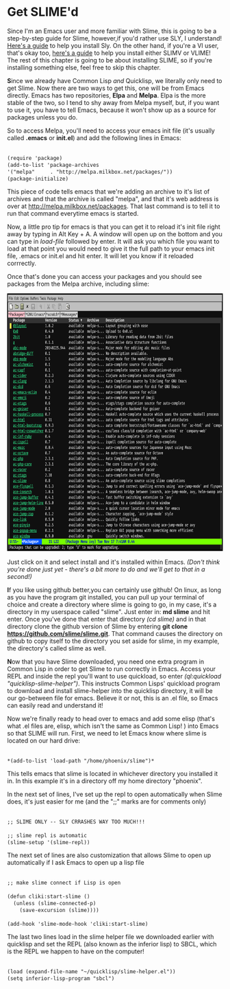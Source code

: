 # Get **SLIME**'d

Since I'm an Emacs user and more familiar with Slime, this is going to be a step-by-step guide for Slime, however,if you'd rather use SLY,
I understand! [Here's a guide](https://joaotavora.github.io/sly/#Platforms) to help you install Sly.  On the other hand, if you're a VI user,
that's okay too, [here's a guide](https://susam.in/blog/lisp-in-vim-with-slimv-or-vlime/#get-started) to help you install either SLIMV or 
VLIME! The rest of this chapter is going to be about installing SLIME, so if you're installing something else, feel free to skip this
chapter.

**S**ince we already have Common Lisp *and* Quicklisp, we literally only need to get Slime. Now there are two ways to get this, one will
be from Emacs directly. Emacs has two repositories, **Elpa** and **Melpa**. Elpa is the more stable of the two, so I tend to shy away from 
Melpa myself, but, if you want to use it, you have to tell Emacs, because it won't show up as a source for packages unless you do. 

So to access Melpa, you'll need to access your emacs init file (it's usually called **.emacs** or **init.el**) and add the following lines in Emacs:

```

(require 'package)
(add-to-list 'package-archives
'("melpa"     . "http://melpa.milkbox.net/packages/"))
(package-initialize)

```
This piece of code tells emacs that we're adding an archive to it's list of archives and that the archive is called "melpa", and that it's 
web address is over at http://melpa.milkbox.net/packages. That last command is to tell it to run that command everytime emacs is started.


Now, a little pro tip for emacs is that you can get it to reload it's init file right away by typing in Alt Key + A. A window will open up on the bottom and you
can type in *load-file* followed by enter. It will ask you which file you want to load at that point you would need to give it the full path to your emacs
init file, .emacs or init.el and hit enter. It will let you know if it reloaded corrrectly.

Once that's done you can access your packages and you should see packages from the Melpa archive, including slime:


<a href="rel"><img src="https://github.com/Vorlonhomeworld/BBCL/blob/main/images/melpa.png" height="600" width="950"></a>


Just click on it and select install and it's installed within Emacs. *(Don't think you're done just yet - there's a bit more to do and we'll get to that in a second!)* 

**I**f you like using github better,you can certainly use github! On linux, as long as you have the program git installed, you can pull up your terminal 
of choice and create a directory where slime is going to go, in my case, it's a directory in my userspace called "slime". Just enter in:
**md slime** and hit enter.  Once you've done that enter that directory *(cd slime)* and in that directory clone the github version of Slime by 
entering **git clone https://github.com/slime/slime.git**.   That command causes the directory on github to copy itself to the directory you set aside for 
slime, in my example, the directory's called slime as well.


**N**ow that you have Slime downloaded, you need one extra program in Common Lisp in order to get Slime to run correctly in Emacs.  Access your REPL and 
inside the repl you'll want to use quickload, so enter *(ql:quickload "quicklisp-slime-helper")*.  This instructs Common Lisps' quickload program to 
download and install slime-helper into the quicklisp directory, it will be our go-between file for emacs. Believe it or not, this is an .el file, so 
Emacs can easily read and understand it!

Now we're finally ready to head over to emacs and add some elisp (that's what .el files are, elisp, which isn't the same as Common Lisp! ) into 
Emacs so that SLIME will run. First, we need to let Emacs know where slime is located on our hard drive:

```

*(add-to-list 'load-path "/home/phoenix/slime")*

```

This tells emacs that slime is located in whichever directory you installed it in. In this example it's in a directory off my home directory "phoenix".

In the next set of lines, I've set up the repl to open automatically when Slime does, it's just easier for me (and the ";;" marks are for comments only)

```

;; SLIME ONLY -- SLY CRRASHES WAY TOO MUCH!!!

;; slime repl is automatic
(slime-setup '(slime-repl))

```

The next set of lines are also customization that allows Slime to open up automatically if I ask Emacs to open up a lisp file

```

;; make slime connect if Lisp is open

(defun cliki:start-slime ()
  (unless (slime-connected-p)
    (save-excursion (slime))))

(add-hook 'slime-mode-hook 'cliki:start-slime)

```

The last two lines load in the slime helper file we downloaded earlier with quicklisp and set the REPL (also known as the 
inferior lisp) to SBCL, which is the REPL we happen to have on the computer!

```

(load (expand-file-name "~/quicklisp/slime-helper.el"))
(setq inferior-lisp-program "sbcl")

```


